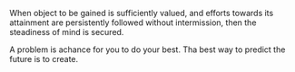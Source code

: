 When object to be gained is sufficiently valued, 
and efforts towards its attainment are persistently 
followed without intermission, then the steadiness of mind is secured.

A problem is achance for you to do your best.
Tha best way to predict the future is to create.
